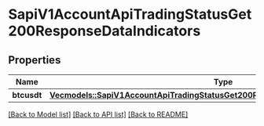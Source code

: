 # SapiV1AccountApiTradingStatusGet200ResponseDataIndicators

## Properties

Name | Type | Description | Notes
------------ | ------------- | ------------- | -------------
**btcusdt** | [**Vec<models::SapiV1AccountApiTradingStatusGet200ResponseDataIndicatorsBtcusdtInner>**](_sapi_v1_account_apiTradingStatus_get_200_response_data_indicators_BTCUSDT_inner.md) |  | 

[[Back to Model list]](../README.md#documentation-for-models) [[Back to API list]](../README.md#documentation-for-api-endpoints) [[Back to README]](../README.md)


